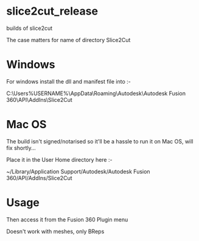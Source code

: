 # slice2cut_release
builds of slice2cut

The case matters for name of directory Slice2Cut

# Windows

For windows install the dll and manifest file into :- 

C:\Users\%USERNAME%\AppData\Roaming\Autodesk\Autodesk Fusion 360\API\AddIns\Slice2Cut

# Mac OS

The build isn't signed/notarised so it'll be a hassle to run it on Mac OS, will fix shortly...

Place it in the User Home directory here :-

  ~/Library/Application Support/Autodesk/Autodesk Fusion 360/API/AddIns/Slice2Cut


#  Usage

Then access it from the Fusion 360 Plugin menu

Doesn't work with meshes, only BReps
